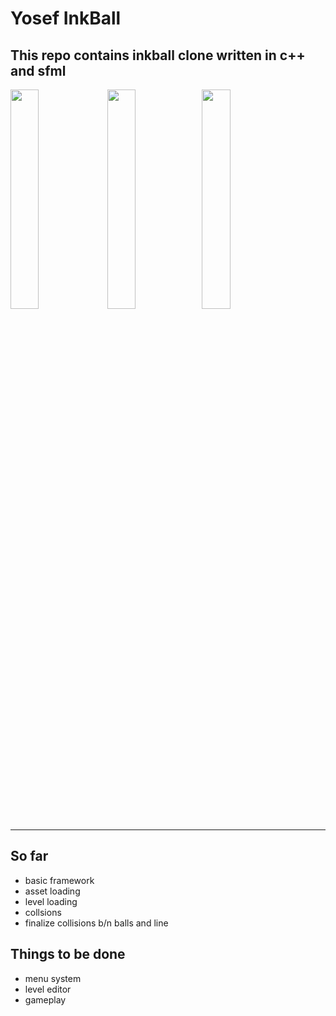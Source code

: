 
 # Yosef InkBall
This repo contains inkball clone written in c++ and sfml
---


<img src="https://user-images.githubusercontent.com/95920190/224821485-44cc84a3-e0dc-44fa-ba84-4458348ac181.PNG" width="30%"></img>
<img src="https://user-images.githubusercontent.com/95920190/224821132-83978046-93c9-4ea4-b2c5-78574d37bdc2.PNG" width="30%"></img><img src="https://user-images.githubusercontent.com/95920190/224821514-cdb428cc-b151-4b3f-9ed4-332e1789945a.PNG" width="30%"></img>
</img>

---
## So far
- basic framework
- asset loading
- level loading 
- collsions 
- finalize collisions b/n balls and line

## Things to be done
- menu system
- level editor
- gameplay
  
